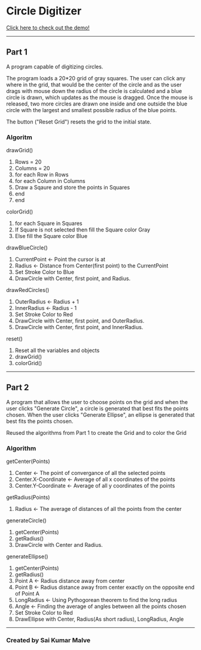 # Circle Digitizer

[Click here to check out the demo!](https://skmalve.github.io/Neocis/)

-----

## Part 1

A program capable of digitizing circles.

The program loads a 20*20 grid of gray squares. The user can click any where in the grid, that would be the center of the circle and as the user drags with mouse
down the radius of the circle is calculated and a blue circle is drawn, which updates as the mouse is dragged. Once the mouse is released, two more circles are drawn one inside and one outside the blue circle with the largest and smallest possible radius of the blue points.

The button ("Reset Grid") resets the grid to the initial state.

### Algoritm

drawGrid()
1. Rows = 20
2. Columns = 20
3. for each Row in Rows
4. for each Column in Columns
5. Draw a Sqaure and store the points in Squares
6. end
7. end

colorGrid()
1. for each Square in Squares
2.  If Square is not selected then fill the Square color Gray
3.  Else fill the Square color Blue

drawBlueCircle()
1. CurrentPoint <- Point the cursor is at
2. Radius <- Distance from Center(first point) to the CurrentPoint
3. Set Stroke Color to Blue
4. DrawCircle with Center, first point, and Radius.

drawRedCircles()
1. OuterRadius <- Radius + 1
2. InnerRadius <- Radius - 1
3. Set Stroke Color to Red
4. DrawCircle with Center, first point, and OuterRadius.
4. DrawCircle with Center, first point, and InnerRadius.

reset()
1. Reset all the variables and objects
2. drawGrid()
3. colorGrid()

-----

## Part 2

A program that allows the user to choose points on the grid and when the user clicks "Generate Circle", a circle is generated that best fits the points chosen. When the user clicks "Generate Ellipse", an ellipse is generated that best fits the points chosen.

Reused the algorithms from Part 1 to create the Grid and to color the Grid

### Algorithm 
getCenter(Points)
1. Center <- The point of convergance of all the selected points
2. Center.X-Coordinate <- Average of all x coordinates of the points
3. Center.Y-Coordinate <- Average of all y coordinates of the points

getRadius(Points)
1. Radius <- The average of distances of all the points from the center

generateCircle()
1. getCenter(Points)
2. getRadius()
3. DrawCircle with Center and Radius.

generateEllipse()
1. getCenter(Points)
2. getRadius()
3. Point A <- Radius distance away from center
4. Point B <- Radius distance away from center exactly on the opposite end of Point A
5. LongRadius <- Using Pythogorean theorem to find the long radius
6. Angle <- Finding the average of angles between all the points chosen
7. Set Stroke Color to Red
8. DrawEllipse with Center, Radius(As short radius), LongRadius, Angle


-----

### Created by Sai Kumar Malve

